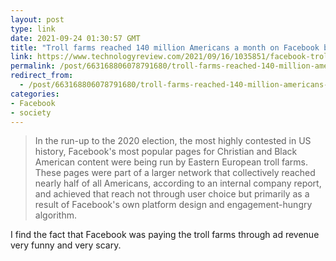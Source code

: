 ```yaml
---
layout: post
type: link
date: 2021-09-24 01:30:57 GMT
title: "Troll farms reached 140 million Americans a month on Facebook before 2020 election, internal report shows"
link: https://www.technologyreview.com/2021/09/16/1035851/facebook-troll-farms-report-us-2020-election/
permalink: /post/663168806078791680/troll-farms-reached-140-million-americans-a-month
redirect_from: 
  - /post/663168806078791680/troll-farms-reached-140-million-americans-a-month
categories:
- Facebook
- society
---
```

<blockquote>In the run-up to the 2020 election, the most highly contested in US history, Facebook's most popular pages for Christian and Black American content were being run by Eastern European troll farms. These pages were part of a larger network that collectively reached nearly half of all Americans, according to an internal company report, and achieved that reach not through user choice but primarily as a result of Facebook's own platform design and engagement-hungry algorithm. </blockquote>
<p>I find the fact that Facebook was paying the troll farms through ad revenue very funny and very scary.</p>
